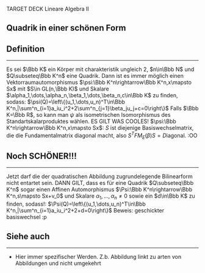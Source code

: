 
TARGET DECK
Lineare Algebra II

Quadrik in einer schönen Form
--
## Definition
***
Es sei $\Bbb K$ ein Körper mit charakteristik ungleich 2, $n\in\Bbb N$ und $Q\subseteq\Bbb K^n$ eine Quadrik. Dann ist es immer möglich einen Vektorraumautomorphismus $\psi:\Bbb K^n\rightarrow\Bbb K^n,x\mapsto Sx$ mit $S\in GL(n,\Bbb K)$ und Skalare $\alpha_1,\dots,\alpha_n,\beta_1,\dots,\beta_n,c\in\Bbb K$ zu finden, sodass:
$\psi(Q)=\left\{(u_1,\dots,u_n)^T\in\Bbb K^n,|\sum^n_{i=1}a_iu_i^2+2\sum^n_{j=1}\beta_ju_j+c=0\right\}$
Falls $\Bbb K=\Bbb R$, so kann man $\psi$ als isometrischen Isomorphismus des Standartskalarproduktes wählen.
ES GILT WAS COOLES! $\psi:\Bbb K^n\rightarrow\Bbb K^n,x\mapsto Sx$: $S$ ist diejenige Basiswechselmatrix, die die Fundamentalmatrix diagonal macht, also $S^TFM_E(\beta)S=D$iagonal. :OO
## Noch SCHÖNER!!!
***
Jetzt darf die der quadratischen Abbildung zugrundelegende Bilinearform nicht entartet sein.
DANN GILT, dass es für eine Quadrik $Q\subseteq\Bbb K^n$ sogar einen Affinen Automorphismus $\Psi:\Bbb K^n\rightarrow\Bbb K^n,s\mapsto Sx+v_0$ und Skalare $\alpha_1,\dots,\alpha_n\not=0$ sowie ein $d\in\Bbb K$ zu finden, sodass!:
$\Psi(Q)=\left\{(u_1,\dots,u_n)^T\in\Bbb K^n,|\sum^n_{i=1}a_iu_i^2+2+d=0\right\}$
Beweis: geschickter basiswechsel :p
## Siehe auch
***
* Hier immer spezifischer Werden. Z.b. Abbildung linkt zu arten von Abbildungen und nicht umgekehrt